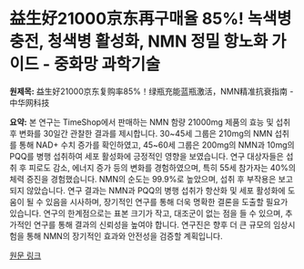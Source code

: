 # 益生好21000京东再구매율 85%! 녹색병 충전, 청색병 활성화, NMN 정밀 항노화 가이드 - 중화망 과학기술

**원제목:** 益生好21000京东复购率85%！绿瓶充能蓝瓶激活，NMN精准抗衰指南 - 中华网科技

**요약:** 본 연구는 TimeShop에서 판매하는 NMN 함량 21000mg 제품의 효능 및 섭취 후 변화를 30일간 관찰한 결과를 제시합니다. 30~45세 그룹은 210mg의 NMN 섭취를 통해 NAD+ 수치 증가를 확인하였고, 45~60세 그룹은 200mg의 NMN과 10mg의 PQQ를 병행 섭취하여  세포 활성화에 긍정적인 영향을 보였습니다.  연구 대상자들은 섭취 후 피로도 감소, 에너지 증가 등의 변화를 경험하였으며, 특히 55세 참가자는 40%의 체력 증진을 경험했습니다.  NMN의 순도는 99.9%로 높았으며,  섭취 후 부작용은 보고되지 않았습니다.  연구 결과는 NMN과 PQQ의 병행 섭취가  항산화 및 세포 활성화에 도움이 될 수 있음을 시사하며,  장기적인 연구를 통해 더욱 명확한 결론을 도출할 필요가 있습니다.  연구의 한계점으로는 표본 크기가 작고,  대조군이 없는 점을 들 수 있으며, 추가적인 연구를 통해  결과의 신뢰성을 높여야 합니다.  연구진은 향후 더 큰 규모의 임상시험을 통해  NMN의 장기적인 효과와 안전성을 검증할 계획입니다.

[원문 링크](https://m.tech.china.com/hea/articles/20250722/202507221703230.html)
